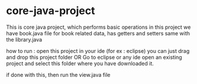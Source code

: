 # core-java-project
This is core java project, which performs basic operations 
in this project we have book.java file for book related data, has getters and setters same with the library.java

how to run :
open this project in your ide (for ex : eclipse)
you can just drag and drop this project folder OR
Go to eclipse or any ide open an existing project and select this folder where you have downloaded it.

if done with this, then run the view.java file 
